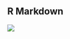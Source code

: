 ## R Markdown

[![](https://img.shields.io/badge/open%20on-stencila-brightgreen)](https://hub.stenci.la/open/https://github.com/stencila/examples/tree/master/word/word.docx)
